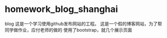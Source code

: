 # homework_blog_shanghai
blog
这是一个学习使用github发布网站的工程。
这是一个假的博客网站，为了帮同学做作业，应付老师的做的
使用了bootstrap，就几个展示页面
